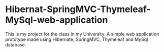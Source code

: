 # Hibernat-SpringMVC-Thymeleaf-MySql-web-application
This is my project for the class in my University. A simple web application prototype made using Hibernate, SpringMVC, Thymeleaf and MySql database.
